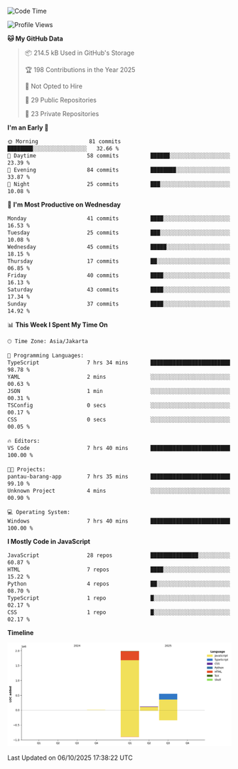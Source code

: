 <!--START_SECTION:waka-->
![Code Time](http://img.shields.io/badge/Code%20Time-7%20hrs%2043%20mins-blue)

![Profile Views](http://img.shields.io/badge/Profile%20Views-0-blue)

**🐱 My GitHub Data** 

> 📦 214.5 kB Used in GitHub's Storage 
 > 
> 🏆 198 Contributions in the Year 2025
 > 
> 🚫 Not Opted to Hire
 > 
> 📜 29 Public Repositories 
 > 
> 🔑 23 Private Repositories 
 > 
**I'm an Early 🐤** 

```text
🌞 Morning                81 commits          ████████░░░░░░░░░░░░░░░░░   32.66 % 
🌆 Daytime                58 commits          ██████░░░░░░░░░░░░░░░░░░░   23.39 % 
🌃 Evening                84 commits          ████████░░░░░░░░░░░░░░░░░   33.87 % 
🌙 Night                  25 commits          ███░░░░░░░░░░░░░░░░░░░░░░   10.08 % 
```
📅 **I'm Most Productive on Wednesday** 

```text
Monday                   41 commits          ████░░░░░░░░░░░░░░░░░░░░░   16.53 % 
Tuesday                  25 commits          ███░░░░░░░░░░░░░░░░░░░░░░   10.08 % 
Wednesday                45 commits          █████░░░░░░░░░░░░░░░░░░░░   18.15 % 
Thursday                 17 commits          ██░░░░░░░░░░░░░░░░░░░░░░░   06.85 % 
Friday                   40 commits          ████░░░░░░░░░░░░░░░░░░░░░   16.13 % 
Saturday                 43 commits          ████░░░░░░░░░░░░░░░░░░░░░   17.34 % 
Sunday                   37 commits          ████░░░░░░░░░░░░░░░░░░░░░   14.92 % 
```


📊 **This Week I Spent My Time On** 

```text
🕑︎ Time Zone: Asia/Jakarta

💬 Programming Languages: 
TypeScript               7 hrs 34 mins       █████████████████████████   98.78 % 
YAML                     2 mins              ░░░░░░░░░░░░░░░░░░░░░░░░░   00.63 % 
JSON                     1 min               ░░░░░░░░░░░░░░░░░░░░░░░░░   00.31 % 
TSConfig                 0 secs              ░░░░░░░░░░░░░░░░░░░░░░░░░   00.17 % 
CSS                      0 secs              ░░░░░░░░░░░░░░░░░░░░░░░░░   00.05 % 

🔥 Editors: 
VS Code                  7 hrs 40 mins       █████████████████████████   100.00 % 

🐱‍💻 Projects: 
pantau-barang-app        7 hrs 35 mins       █████████████████████████   99.10 % 
Unknown Project          4 mins              ░░░░░░░░░░░░░░░░░░░░░░░░░   00.90 % 

💻 Operating System: 
Windows                  7 hrs 40 mins       █████████████████████████   100.00 % 
```

**I Mostly Code in JavaScript** 

```text
JavaScript               28 repos            ███████████████░░░░░░░░░░   60.87 % 
HTML                     7 repos             ████░░░░░░░░░░░░░░░░░░░░░   15.22 % 
Python                   4 repos             ██░░░░░░░░░░░░░░░░░░░░░░░   08.70 % 
TypeScript               1 repo              █░░░░░░░░░░░░░░░░░░░░░░░░   02.17 % 
CSS                      1 repo              █░░░░░░░░░░░░░░░░░░░░░░░░   02.17 % 
```



**Timeline**

![Lines of Code chart](https://raw.githubusercontent.com/imhefizh/imhefizh/main/assets/bar_graph.png)


 Last Updated on 06/10/2025 17:38:22 UTC
<!--END_SECTION:waka-->
